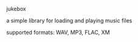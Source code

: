 jukebox

a simple library for loading and playing music files

supported formats: WAV, MP3, FLAC, XM
